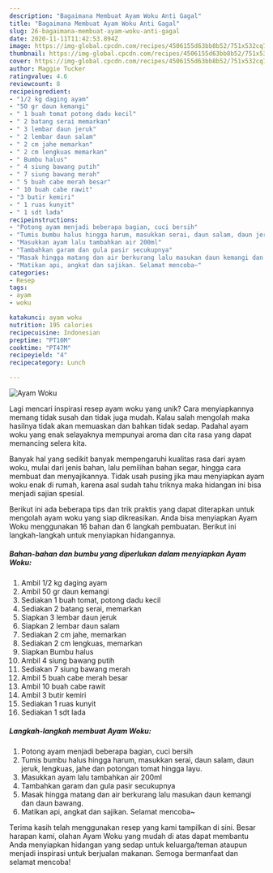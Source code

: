 ```yaml
---
description: "Bagaimana Membuat Ayam Woku Anti Gagal"
title: "Bagaimana Membuat Ayam Woku Anti Gagal"
slug: 26-bagaimana-membuat-ayam-woku-anti-gagal
date: 2020-11-11T11:42:53.894Z
image: https://img-global.cpcdn.com/recipes/4506155d63bb8b52/751x532cq70/ayam-woku-foto-resep-utama.jpg
thumbnail: https://img-global.cpcdn.com/recipes/4506155d63bb8b52/751x532cq70/ayam-woku-foto-resep-utama.jpg
cover: https://img-global.cpcdn.com/recipes/4506155d63bb8b52/751x532cq70/ayam-woku-foto-resep-utama.jpg
author: Maggie Tucker
ratingvalue: 4.6
reviewcount: 8
recipeingredient:
- "1/2 kg daging ayam"
- "50 gr daun kemangi"
- " 1 buah tomat potong dadu kecil"
- " 2 batang serai memarkan"
- " 3 lembar daun jeruk"
- " 2 lembar daun salam"
- " 2 cm jahe memarkan"
- " 2 cm lengkuas memarkan"
- " Bumbu halus"
- " 4 siung bawang putih"
- " 7 siung bawang merah"
- " 5 buah cabe merah besar"
- " 10 buah cabe rawit"
- "3 butir kemiri"
- " 1 ruas kunyit"
- " 1 sdt lada"
recipeinstructions:
- "Potong ayam menjadi beberapa bagian, cuci bersih"
- "Tumis bumbu halus hingga harum, masukkan serai, daun salam, daun jeruk, lengkuas, jahe dan potongan tomat hingga layu."
- "Masukkan ayam lalu tambahkan air 200ml"
- "Tambahkan garam dan gula pasir secukupnya"
- "Masak hingga matang dan air berkurang lalu masukan daun kemangi dan daun bawang."
- "Matikan api, angkat dan sajikan. Selamat mencoba~"
categories:
- Resep
tags:
- ayam
- woku

katakunci: ayam woku 
nutrition: 195 calories
recipecuisine: Indonesian
preptime: "PT10M"
cooktime: "PT47M"
recipeyield: "4"
recipecategory: Lunch

---
```



![Ayam Woku](https://img-global.cpcdn.com/recipes/4506155d63bb8b52/751x532cq70/ayam-woku-foto-resep-utama.jpg)

Lagi mencari inspirasi resep ayam woku yang unik? Cara menyiapkannya memang tidak susah dan tidak juga mudah. Kalau salah mengolah maka hasilnya tidak akan memuaskan dan bahkan tidak sedap. Padahal ayam woku yang enak selayaknya mempunyai aroma dan cita rasa yang dapat memancing selera kita.

Banyak hal yang sedikit banyak mempengaruhi kualitas rasa dari ayam woku, mulai dari jenis bahan, lalu pemilihan bahan segar, hingga cara membuat dan menyajikannya. Tidak usah pusing jika mau menyiapkan ayam woku enak di rumah, karena asal sudah tahu triknya maka hidangan ini bisa menjadi sajian spesial.




Berikut ini ada beberapa tips dan trik praktis yang dapat diterapkan untuk mengolah ayam woku yang siap dikreasikan. Anda bisa menyiapkan Ayam Woku menggunakan 16 bahan dan 6 langkah pembuatan. Berikut ini langkah-langkah untuk menyiapkan hidangannya.

<!--inarticleads1-->

##### Bahan-bahan dan bumbu yang diperlukan dalam menyiapkan Ayam Woku:

1. Ambil 1/2 kg daging ayam
1. Ambil 50 gr daun kemangi
1. Sediakan  1 buah tomat, potong dadu kecil
1. Sediakan  2 batang serai, memarkan
1. Siapkan  3 lembar daun jeruk
1. Siapkan  2 lembar daun salam
1. Sediakan  2 cm jahe, memarkan
1. Sediakan  2 cm lengkuas, memarkan
1. Siapkan  Bumbu halus
1. Ambil  4 siung bawang putih
1. Sediakan  7 siung bawang merah
1. Ambil  5 buah cabe merah besar
1. Ambil  10 buah cabe rawit
1. Ambil 3 butir kemiri
1. Sediakan  1 ruas kunyit
1. Sediakan  1 sdt lada




<!--inarticleads2-->

##### Langkah-langkah membuat Ayam Woku:

1. Potong ayam menjadi beberapa bagian, cuci bersih
1. Tumis bumbu halus hingga harum, masukkan serai, daun salam, daun jeruk, lengkuas, jahe dan potongan tomat hingga layu.
1. Masukkan ayam lalu tambahkan air 200ml
1. Tambahkan garam dan gula pasir secukupnya
1. Masak hingga matang dan air berkurang lalu masukan daun kemangi dan daun bawang.
1. Matikan api, angkat dan sajikan. Selamat mencoba~




Terima kasih telah menggunakan resep yang kami tampilkan di sini. Besar harapan kami, olahan Ayam Woku yang mudah di atas dapat membantu Anda menyiapkan hidangan yang sedap untuk keluarga/teman ataupun menjadi inspirasi untuk berjualan makanan. Semoga bermanfaat dan selamat mencoba!
